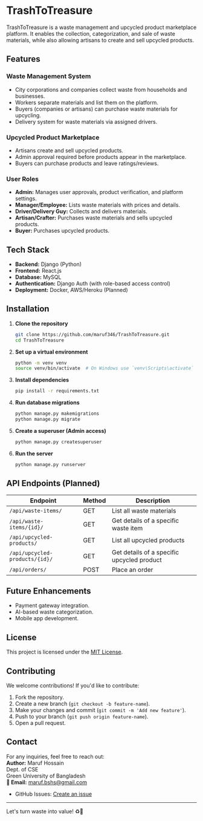 # TrashToTreasure

TrashToTreasure is a waste management and upcycled product marketplace platform. It enables the collection, categorization, and sale of waste materials, while also allowing artisans to create and sell upcycled products.

## Features

### **Waste Management System**
- City corporations and companies collect waste from households and businesses.
- Workers separate materials and list them on the platform.
- Buyers (companies or artisans) can purchase waste materials for upcycling.
- Delivery system for waste materials via assigned drivers.

### **Upcycled Product Marketplace**
- Artisans create and sell upcycled products.
- Admin approval required before products appear in the marketplace.
- Buyers can purchase products and leave ratings/reviews.

### **User Roles**
- **Admin:** Manages user approvals, product verification, and platform settings.
- **Manager/Employee:** Lists waste materials with prices and details.
- **Driver/Delivery Guy:** Collects and delivers materials.
- **Artisan/Crafter:** Purchases waste materials and sells upcycled products.
- **Buyer:** Purchases upcycled products.

## Tech Stack
- **Backend:** Django (Python)
- **Frontend:** React.js
- **Database:** MySQL
- **Authentication:** Django Auth (with role-based access control)
- **Deployment:** Docker, AWS/Heroku (Planned)

## Installation

1. **Clone the repository**
   ```sh
   git clone https://github.com/maruf346/TrashToTreasure.git
   cd TrashToTreasure
   ```

2. **Set up a virtual environment**
   ```sh
   python -m venv venv
   source venv/bin/activate  # On Windows use `venv\Scripts\activate`
   ```

3. **Install dependencies**
   ```sh
   pip install -r requirements.txt
   ```

4. **Run database migrations**
   ```sh
   python manage.py makemigrations
   python manage.py migrate
   ```

5. **Create a superuser (Admin access)**
   ```sh
   python manage.py createsuperuser
   ```

6. **Run the server**
   ```sh
   python manage.py runserver
   ```

## API Endpoints (Planned)
| Endpoint                     | Method | Description |
|------------------------------|--------|-------------|
| `/api/waste-items/`          | GET    | List all waste materials |
| `/api/waste-items/{id}/`     | GET    | Get details of a specific waste item |
| `/api/upcycled-products/`    | GET    | List all upcycled products |
| `/api/upcycled-products/{id}/` | GET  | Get details of a specific upcycled product |
| `/api/orders/`               | POST   | Place an order |

## Future Enhancements
- Payment gateway integration.
- AI-based waste categorization.
- Mobile app development.

## License
This project is licensed under the [MIT License](LICENSE).

## Contributing
We welcome contributions! If you'd like to contribute:
1. Fork the repository.
2. Create a new branch (`git checkout -b feature-name`).
3. Make your changes and commit (`git commit -m 'Add new feature'`).
4. Push to your branch (`git push origin feature-name`).
5. Open a pull request.

## Contact
For any inquiries, feel free to reach out:       
**Author:** Maruf Hossain   
Dept. of CSE   
Green University of Bangladesh   
**📧 Email:** maruf.bshs@gmail.com   
- GitHub Issues: [Create an issue](https://github.com/maruf346/TrashToTreasure/issues)

---
Let's turn waste into value! ♻️🚀
